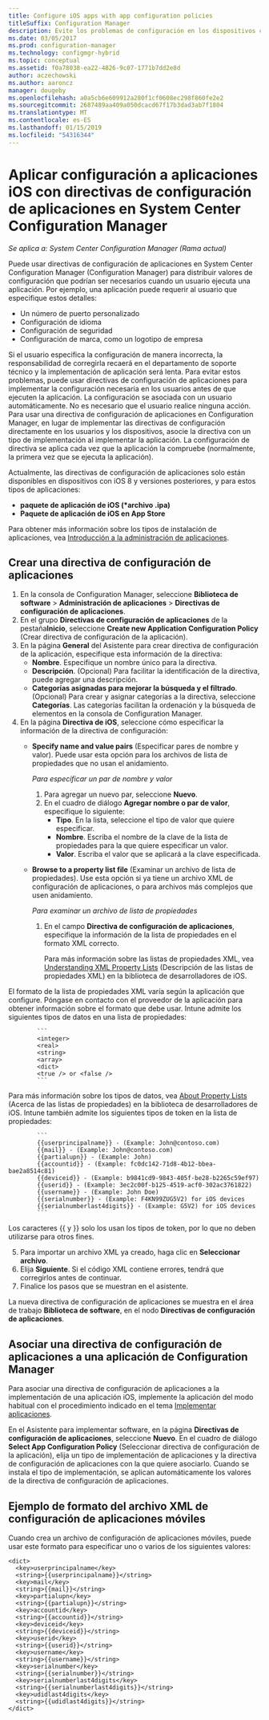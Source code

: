 ```yaml
---
title: Configure iOS apps with app configuration policies
titleSuffix: Configuration Manager
description: Evite los problemas de configuración en los dispositivos con iOS 8 o posterior mediante la implementación de directivas de configuración de aplicaciones en los usuarios antes de que ejecuten las aplicaciones.
ms.date: 03/05/2017
ms.prod: configuration-manager
ms.technology: configmgr-hybrid
ms.topic: conceptual
ms.assetid: f0a78038-ea22-4826-9c07-1771b7dd2e8d
author: aczechowski
ms.author: aaroncz
manager: dougeby
ms.openlocfilehash: a0a5cb6e609912a280f1cf0608ec298f860fe2e2
ms.sourcegitcommit: 2687489aa409a050dcacd67f17b3dad3ab7f1804
ms.translationtype: MT
ms.contentlocale: es-ES
ms.lasthandoff: 01/15/2019
ms.locfileid: "54316344"
---
```

# <a name="apply-settings-to-ios-apps-with-app-configuration-policies-in-system-center-configuration-manager"></a>Aplicar configuración a aplicaciones iOS con directivas de configuración de aplicaciones en System Center Configuration Manager

*Se aplica a: System Center Configuration Manager (Rama actual)*


Puede usar directivas de configuración de aplicaciones en System Center Configuration Manager (Configuration Manager) para distribuir valores de configuración que podrían ser necesarios cuando un usuario ejecuta una aplicación. Por ejemplo, una aplicación puede requerir al usuario que especifique estos detalles:
- Un número de puerto personalizado
- Configuración de idioma
- Configuración de seguridad
- Configuración de marca, como un logotipo de empresa

Si el usuario especifica la configuración de manera incorrecta, la responsabilidad de corregirla recaerá en el departamento de soporte técnico y la implementación de aplicación será lenta.
Para evitar estos problemas, puede usar directivas de configuración de aplicaciones para implementar la configuración necesaria en los usuarios antes de que ejecuten la aplicación. La configuración se asociada con un usuario automáticamente. No es necesario que el usuario realice ninguna acción.
Para usar una directiva de configuración de aplicaciones en Configuration Manager, en lugar de implementar las directivas de configuración directamente en los usuarios y los dispositivos, asocie la directiva con un tipo de implementación al implementar la aplicación. La configuración de directiva se aplica cada vez que la aplicación la compruebe (normalmente, la primera vez que se ejecuta la aplicación).

Actualmente, las directivas de configuración de aplicaciones solo están disponibles en dispositivos con iOS 8 y versiones posteriores, y para estos tipos de aplicaciones:

- **paquete de aplicación de iOS (\*archivo .ipa)**
- **Paquete de aplicación de iOS en App Store**

Para obtener más información sobre los tipos de instalación de aplicaciones, vea [Introducción a la administración de aplicaciones](/sccm/apps/understand/introduction-to-application-management).

## <a name="create-an-app-configuration-policy"></a>Crear una directiva de configuración de aplicaciones

1. En la consola de Configuration Manager, seleccione **Biblioteca de software** > **Administración de aplicaciones** > **Directivas de configuración de aplicaciones**.
2. En el grupo **Directivas de configuración de aplicaciones** de la pestaña**Inicio**, seleccione **Create new Application Configuration Policy** (Crear directiva de configuración de la aplicación).
3. En la página **General** del Asistente para crear directiva de configuración de la aplicación, especifique esta información de la directiva:
   - **Nombre**. Especifique un nombre único para la directiva.
   - **Descripción**. (Opcional) Para facilitar la identificación de la directiva, puede agregar una descripción.
   - **Categorías asignadas para mejorar la búsqueda y el filtrado**. (Opcional) Para crear y asignar categorías a la directiva, seleccione **Categorías**. Las categorías facilitan la ordenación y la búsqueda de elementos en la consola de Configuration Manager.
4. En la página **Directiva de iOS**, seleccione cómo especificar la información de la directiva de configuración:
   - **Specify name and value pairs** (Especificar pares de nombre y valor). Puede usar esta opción para los archivos de lista de propiedades que no usan el anidamiento.

      *Para especificar un par de nombre y valor*
        1. Para agregar un nuevo par, seleccione **Nuevo**.
        2. En el cuadro de diálogo **Agregar nombre o par de valor**, especifique lo siguiente:
            - **Tipo**. En la lista, seleccione el tipo de valor que quiere especificar.
            - **Nombre**. Escriba el nombre de la clave de la lista de propiedades para la que quiere especificar un valor.
            - **Valor**. Escriba el valor que se aplicará a la clave especificada.

   - **Browse to a property list file** (Examinar un archivo de lista de propiedades). Use esta opción si ya tiene un archivo XML de configuración de aplicaciones, o para archivos más complejos que usen anidamiento.

     *Para examinar un archivo de lista de propiedades*

     1. En el campo **Directiva de configuración de aplicaciones**, especifique la información de la lista de propiedades en el formato XML correcto.

        Para más información sobre las listas de propiedades XML, vea [Understanding XML Property Lists](https://developer.apple.com/library/ios/documentation/Cocoa/Conceptual/PropertyLists/UnderstandXMLPlist/UnderstandXMLPlist.html) (Descripción de las listas de propiedades XML) en la biblioteca de desarrolladores de iOS.

El formato de la lista de propiedades XML varía según la aplicación que configure. Póngase en contacto con el proveedor de la aplicación para obtener información sobre el formato que debe usar.
Intune admite los siguientes tipos de datos en una lista de propiedades:
            
            ```
            <integer>
            <real>
            <string>
            <array>
            <dict>
            <true /> or <false />
            ```
Para más información sobre los tipos de datos, vea [About Property Lists](https://developer.apple.com/library/content/documentation/Cocoa/Conceptual/PropertyLists/AboutPropertyLists/AboutPropertyLists.html) (Acerca de las listas de propiedades) en la biblioteca de desarrolladores de iOS.
Intune también admite los siguientes tipos de token en la lista de propiedades:
            
            ```
            {{userprincipalname}} - (Example: John@contoso.com)
            {{mail}} - (Example: John@contoso.com)
            {{partialupn}} - (Example: John)
            {{accountid}} - (Example: fc0dc142-71d8-4b12-bbea-bae2a8514c81)
            {{deviceid}} - (Example: b9841cd9-9843-405f-be28-b2265c59ef97)
            {{userid}} - (Example: 3ec2c00f-b125-4519-acf0-302ac3761822)
            {{username}} - (Example: John Doe)
            {{serialnumber}} - (Example: F4KN99ZUG5V2) for iOS devices
            {{serialnumberlast4digits}} - (Example: G5V2) for iOS devices
            ```

Los caracteres {{ y }} solo los usan los tipos de token, por lo que no deben utilizarse para otros fines.
            
5. Para importar un archivo XML ya creado, haga clic en **Seleccionar archivo**.
6. Elija **Siguiente**. Si el código XML contiene errores, tendrá que corregirlos antes de continuar.
7. Finalice los pasos que se muestran en el asistente.

La nueva directiva de configuración de aplicaciones se muestra en el área de trabajo **Biblioteca de software**, en el nodo **Directivas de configuración de aplicaciones**.

## <a name="associate-an-app-configuration-policy-with-a-configuration-manager-application"></a>Asociar una directiva de configuración de aplicaciones a una aplicación de Configuration Manager

Para asociar una directiva de configuración de aplicaciones a la implementación de una aplicación iOS, implemente la aplicación del modo habitual con el procedimiento indicado en el tema [Implementar aplicaciones](/sccm/apps/deploy-use/deploy-applications).

En el Asistente para implementar software, en la página **Directivas de configuración de aplicaciones**, seleccione **Nuevo**. En el cuadro de diálogo **Select App Configuration Policy** (Seleccionar directiva de configuración de la aplicación), elija un tipo de implementación de aplicaciones y la directiva de configuración de aplicaciones con la que quiere asociarlo.
Cuando se instala el tipo de implementación, se aplican automáticamente los valores de la directiva de configuración de aplicaciones.

## <a name="example-format-for-the-mobile-app-configuration-xml-file"></a>Ejemplo de formato del archivo XML de configuración de aplicaciones móviles

Cuando crea un archivo de configuración de aplicaciones móviles, puede usar este formato para especificar uno o varios de los siguientes valores:

```
<dict>
  <key>userprincipalname</key>
  <string>{{userprincipalname}}</string>
  <key>mail</key>
  <string>{{mail}}</string>
  <key>partialupn</key>
  <string>{{partialupn}}</string>
  <key>accountid</key>
  <string>{{accountid}}</string>
  <key>deviceid</key>
  <string>{{deviceid}}</string>
  <key>userid</key>
  <string>{{userid}}</string>
  <key>username</key>
  <string>{{username}}</string>
  <key>serialnumber</key>
  <string>{{serialnumber}}</string>
  <key>serialnumberlast4digits</key>
  <string>{{serialnumberlast4digits}}</string>
  <key>udidlast4digits</key>
  <string>{{udidlast4digits}}</string>
</dict>
```
